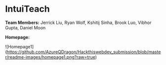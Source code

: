 # IntuiTeach


**Team Members:** Jerrick Liu, Ryan Wolf, Kshitij Sinha, Brook Luo, Vibhor Gupta, Daniel Moon

**Homepage:** 

![Homepage1] (https://github.com/AzureQDragon/Hackthiswebdev_submission/blob/master/readme-images/homepage1.png?raw=true)

